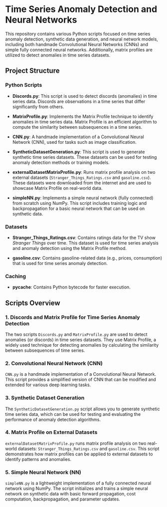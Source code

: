 # Time Series Anomaly Detection and Neural Networks

This repository contains various Python scripts focused on time series anomaly detection, synthetic data generation, and neural network models, including both handmade Convolutional Neural Networks (CNNs) and simple fully connected neural networks. Additionally, matrix profiles are utilized to detect anomalies in time series datasets.

## Project Structure

### Python Scripts

- **Discords.py**: This script is used to detect discords (anomalies) in time series data. Discords are observations in a time series that differ significantly from others.
  
- **MatrixProfile.py**: Implements the Matrix Profile technique to identify anomalies in time series data. Matrix Profile is an efficient algorithm to compute the similarity between subsequences in a time series.

- **CNN.py**: A handmade implementation of a Convolutional Neural Network (CNN), used for tasks such as image classification.

- **SyntheticDatasetGeneration.py**: This script is used to generate synthetic time series datasets. These datasets can be used for testing anomaly detection methods or training models.

- **externalDatasetMatrixProfile.py**: Runs matrix profile analysis on two external datasets (`Stranger_Things_Ratings.csv` and `gasoline.csv`). These datasets were downloaded from the internet and are used to showcase Matrix Profile on real-world data.

- **simpleNN.py**: Implements a simple neural network (fully connected) from scratch using NumPy. This script includes training logic and backpropagation for a basic neural network that can be used on synthetic data.

### Datasets

- **Stranger_Things_Ratings.csv**: Contains ratings data for the TV show *Stranger Things* over time. This dataset is used for time series analysis and anomaly detection using the Matrix Profile method.

- **gasoline.csv**: Contains gasoline-related data (e.g., prices, consumption) that is used for time series anomaly detection.

### Caching
- **__pycache__**: Contains Python bytecode for faster execution.

## Scripts Overview

### 1. Discords and Matrix Profile for Time Series Anomaly Detection
The two scripts `Discords.py` and `MatrixProfile.py` are used to detect anomalies (or discords) in time series datasets. They use Matrix Profile, a widely used technique for detecting anomalies by calculating the similarity between subsequences of time series.

### 2. Convolutional Neural Network (CNN)
`CNN.py` is a handmade implementation of a Convolutional Neural Network. This script provides a simplified version of CNN that can be modified and extended for various deep learning tasks.

### 3. Synthetic Dataset Generation
The `SyntheticDatasetGeneration.py` script allows you to generate synthetic time series data, which can be used for testing and evaluating the performance of anomaly detection algorithms.

### 4. Matrix Profile on External Datasets
`externalDatasetMatrixProfile.py` runs matrix profile analysis on two real-world datasets: `Stranger_Things_Ratings.csv` and `gasoline.csv`. This script demonstrates how matrix profiles can be applied to external datasets to identify patterns and anomalies.

### 5. Simple Neural Network (NN)
`simpleNN.py` is a lightweight implementation of a fully connected neural network using NumPy. The script initializes and trains a simple neural network on synthetic data with basic forward propagation, cost computation, backpropagation, and parameter updates.
